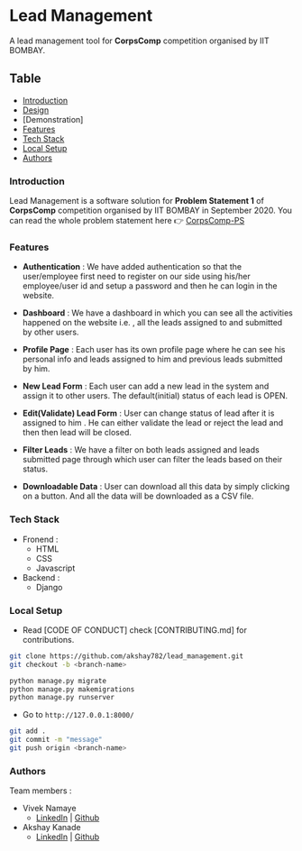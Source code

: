 # Lead Management

A lead management tool for **CorpsComp** competition organised by IIT BOMBAY.

## Table 

- [Introduction](#introduction)
- [Design](/docs/images/)
- [Demonstration]
- [Features](#features)
- [Tech Stack](#tech-stack)
- [Local Setup](#local-setup)
- [Authors](#authors)


### Introduction

Lead Management is a software solution for **Problem Statement 1** of **CorpsComp** competition organised by IIT BOMBAY in September 2020. 
You can read the whole problem statement here 👉 [CorpsComp-PS](/docs/problem_statement)

### Features 

- **Authentication** : We have added authentication so that the user/employee first need to register on our side using his/her employee/user id and setup a password and then he can login in the website.

- **Dashboard** : We have a dashboard in which you can see all the activities happened on the website i.e. , all the leads assigned to and submitted by other users.

- **Profile Page** : Each user has its own profile page where he can see his personal info and leads assigned to him and previous leads submitted by him.

- **New Lead Form** : Each user can add a new lead in the system and assign it to other users. The default(initial) status of each lead is OPEN.

- **Edit(Validate) Lead Form** : User can change status of lead after it is assigned to him . He can either validate the lead or reject the lead and then then lead will be closed.

- **Filter Leads** : We have a filter on both leads assigned and leads submitted page through which user can filter the leads based on their status. 

- **Downloadable Data** : User can download all this data by simply clicking on a button. And all the data will be downloaded as a CSV file. 

### Tech Stack 

- Fronend : 
    - HTML
    - CSS
    - Javascript
- Backend : 
    - Django

### Local Setup 


- Read [CODE OF CONDUCT] check [CONTRIBUTING.md] for contributions.

```bash
git clone https://github.com/akshay782/lead_management.git
git checkout -b <branch-name>
```

```python
python manage.py migrate
python manage.py makemigrations
python manage.py runserver
```

-   Go to `http://127.0.0.1:8000/`

```bash
git add .
git commit -m "message"
git push origin <branch-name>
```

### Authors 

Team members : 

- Vivek Namaye 
    - [LinkedIn](https://www.linkedin.com/in/akshaykanade/) | [Github](https://github.com/akshay782)
- Akshay Kanade 
    - [LinkedIn](https://www.linkedin.com/in/viveknamaye/) | [Github](https://github.com/viveknamaye)
